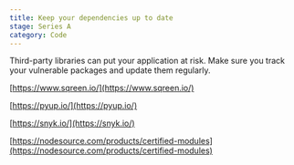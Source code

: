 ```yaml
---
title: Keep your dependencies up to date
stage: Series A
category: Code
---
```

Third-party libraries can put your application at risk. Make sure you track your vulnerable packages and update them regularly.

[https://www.sqreen.io/](https://www.sqreen.io/)

[https://pyup.io/](https://pyup.io/)

[https://snyk.io/](https://snyk.io/)

[https://nodesource.com/products/certified-modules](https://nodesource.com/products/certified-modules)
